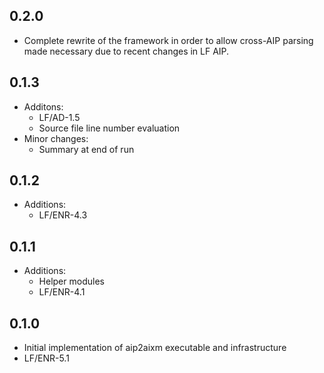 ## 0.2.0

* Complete rewrite of the framework in order to allow cross-AIP parsing made
  necessary due to recent changes in LF AIP.

## 0.1.3

* Additons:
  * LF/AD-1.5
  * Source file line number evaluation
* Minor changes:
  * Summary at end of run

## 0.1.2

* Additions:
  * LF/ENR-4.3

## 0.1.1

* Additions:
  * Helper modules
  * LF/ENR-4.1

## 0.1.0

* Initial implementation of aip2aixm executable and infrastructure
* LF/ENR-5.1
